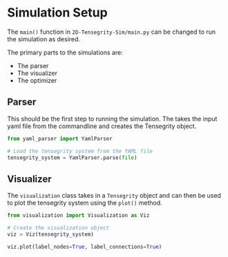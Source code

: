 # Simulation Setup

The `main()` function in `2D-Tensegrity-Sim/main.py` can be changed to run the simulation as desired.

The primary parts to the simulations are:
* The parser
* The visualizer
* The optimizer

## Parser
This should be the first step to running the simulation. The takes the input yaml file from the commandline and creates the Tensegrity object.

```python
from yaml_parser import YamlParser

# Load the tensegrity system from the YAML file
tensegrity_system = YamlParser.parse(file)
```

## Visualizer
The `visualization` class takes in a `Tensegrity` object and can then be used to plot the tensegrity system using the `plot()` method.

```python
from visualization import Visualization as Viz

# Create the visualization object
viz = Viz(tensegrity_system)

viz.plot(label_nodes=True, label_connections=True)
```


